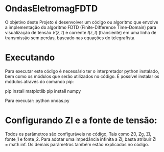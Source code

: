 # OndasEletromagFDTD


O objetivo deste Projeto é desenvolver um código ou algoritmo que envolve a implementação do algoritmo FDTD (Finite-Difference Time-Domain) para visualização de tensão $V(z,t)$
e corrente $I(z,t)$ (transiente) em uma linha de transmissão sem perdas, baseado nas equações do
telegrafista.

# Executando
Para executar este código é necessário ter o interpretador python instalado, bem como os módulos que serão utilizados no código. É possível instalar os módulos através do comando pip:

pip install matplotlib
pip install numpy

Para executar:
python ondas.py

# Configurando Zl e a fonte de tensão:
Todos os parâmetros são configuráveis no código, Tais como Z0, Zg, Zl, fonte_1 e fonte_2.
Para adotar uma impedância infinita a Zl, basta atribuir Zl = math.inf.
Os demais parâmetros também estão explicados no código.
